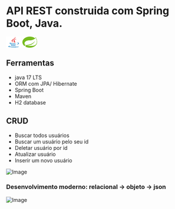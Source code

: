 # API REST construida com Spring Boot, Java.
<div>
   <img align="center" alt="Diego-Java" height="30" width="40" src="https://raw.githubusercontent.com/devicons/devicon/master/icons/java/java-original.svg">
   <img align="center" alt="Diego-Spring" height="30" width="40" src="https://raw.githubusercontent.com/devicons/devicon/master/icons/spring/spring-original.svg">
<div/>

## Ferramentas
- java 17 LTS
- ORM com JPA/ Hibernate
- Spring Boot
- Maven
- H2 database

## CRUD 
- Buscar todos usuários
- Buscar um usuário pelo seu id
- Deletar usuário por id
- Atualizar usuário
- Inserir um novo usuário

![Image](https://raw.githubusercontent.com/devsuperior/java-web-spring-2022/main/img/dominio.png "Modelo conceitual")


### Desenvolvimento moderno: relacional -> objeto -> json

![Image](https://raw.githubusercontent.com/devsuperior/java-web-spring-2022/main/img/objetos.png "Objetos")
